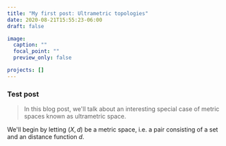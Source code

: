 ```yaml
---
title: "My first post: Ultrametric topologies"
date: 2020-08-21T15:55:23-06:00
draft: false

image:
  caption: ""
  focal_point: ""
  preview_only: false

projects: []
---
```



### Test post
> In this blog post,
we'll talk about an interesting special case of metric spaces known as ultrametric space.

We'll begin by letting $(X,d)$ be a metric space, i.e. a pair consisting of a set and an distance function $d$.

